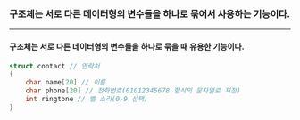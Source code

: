 ### 구조체는 서로 다른 데이터형의 변수들을 하나로 묶어서 사용하는 기능이다. ###
________
#### 구조체는 서로 다른 데이터형의 변수들을 하나로 묶을 때 유용한 기능이다. ####

```c
struct contact // 연락처
{
	char name[20] // 이름
	char phone[20] // 전화번호(01012345678 형식의 문자열로 지정)
	int ringtone // 벨 소리(0-9 선택)
}
```
